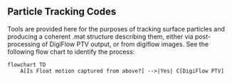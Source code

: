 ## Particle Tracking Codes
Tools are provided here for the purposes of tracking surface particles and producing a coherent .mat structure describing them, either via post-processing of DigiFlow PTV output, or from digiflow images. See the following flow chart to identify the process:

```mermaid
flowchart TD
    A[Is Float motion captured from above?] -->|Yes| C[DigiFlow PTV]


